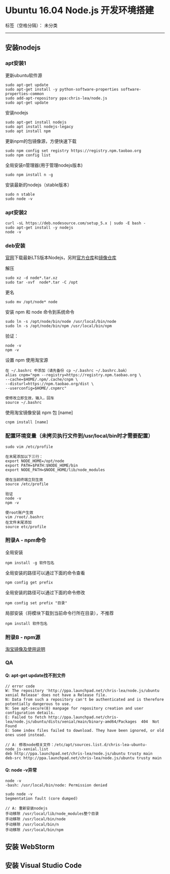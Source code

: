 ﻿# Ubuntu 16.04 Node.js 开发环境搭建

标签（空格分隔）： 未分类

---

## 安装nodejs

### apt安装1

更新ubuntu软件源

    sudo apt-get update
    sudo apt-get install -y python-software-properties software-properties-common
    sudo add-apt-repository ppa:chris-lea/node.js
    sudo apt-get update
    
安装nodejs

    sudo apt-get install nodejs
    sudo apt install nodejs-legacy
    sudo apt install npm

更新npm的包镜像源，方便快速下载

    sudo npm config set registry https://registry.npm.taobao.org
    sudo npm config list
    
全局安装n管理器(用于管理nodejs版本)

    sudo npm install n -g
    
安装最新的nodejs（stable版本）

    sudo n stable
    sudo node -v
    
### apt安装2

    curl -sL https://deb.nodesource.com/setup_5.x | sudo -E bash -
    sudo apt-get install -y nodejs
    node -v

### deb安装

[官网][1]下载最新LTS版本Nodejs，另附[官方仓库][2]和[镜像仓库][3]

解压

    sudo xz -d node*.tar.xz
    sudo tar -xvf  node*.tar -C /opt
    
更名

    sudo mv /opt/node* node
    
安装 npm 和 node 命令到系统命令

    sudo ln -s /opt/node/bin/node /usr/local/bin/node 
    sudo ln -s /opt/node/bin/npm /usr/local/bin/npm
    
验证： 

    node -v
    npm -v

设置 npm 使用淘宝源

    在 ~/.bashrc 中添加（请先备份 cp ~/.bashrc ~/.bashrc.bak）
    alias cnpm="npm --registry=https://registry.npm.taobao.org \
    --cache=$HOME/.npm/.cache/cnpm \
    --disturl=https://npm.taobao.org/dist \
    --userconfig=$HOME/.cnpmrc"
    
    使修改立即生效，输入，回车 
    source ~/.bashrc
    
使用淘宝镜像安装 npm 包 [name]

    cnpm install [name]
    
### 配置环境变量（未拷贝执行文件到/usr/local/bin时才需要配置）

    sudo vim /etc/profile

    在末尾添加以下三行：
    export NODE_HOME=/opt/node
    export PATH=$PATH:$NODE_HOME/bin
    export NODE_PATH=$NODE_HOME/lib/node_modules
    
    使在当前终端立刻生效
    source /etc/profile
    
    验证
    node -v
    npm -v
    
    使root账户生效
    vim /root/.bashrc
    在文件末尾添加
    source etc/profile
    
    
### 附录A - npm命令

全局安装

    npm install -g 软件包名
    
全局安装的路径可以通过下面的命令查看

    npm config get prefix

全局安装的路径可以通过下面的命令修改

    npm config set prefix "目录"

局部安装（将模块下载到当前命令行所在目录），不推荐

    npm install 软件包名
    
### 附录B - npm源

[淘宝镜像及使用说明][4]

### QA

#### Q: apt-get update找不到文件

    // error code
    W: The repository 'http://ppa.launchpad.net/chris-lea/node.js/ubuntu xenial Release' does not have a Release file.
    N: Data from such a repository can't be authenticated and is therefore potentially dangerous to use.
    N: See apt-secure(8) manpage for repository creation and user configuration details.
    E: Failed to fetch http://ppa.launchpad.net/chris-lea/node.js/ubuntu/dists/xenial/main/binary-amd64/Packages  404  Not Found
    E: Some index files failed to download. They have been ignored, or old ones used instead.
    
    // A: 修改node相关文件：/etc/apt/sources.list.d/chris-lea-ubuntu-node_js-xenial.list
    deb http://ppa.launchpad.net/chris-lea/node.js/ubuntu trusty main
    deb-src http://ppa.launchpad.net/chris-lea/node.js/ubuntu trusty main

#### Q: node -v异常

    node -v
    -bash: /usr/local/bin/node: Permission denied
    
    sudo node -v
    Segmentation fault (core dumped)
    
    // A: 重新安装nodejs
    手动移除 /usr/local/lib/node_modules整个目录
    手动移除 /usr/local/bin/node
    手动移除 /usr/local/bin/n
    手动移除 /usr/local/bin/npm


## 安装 WebStorm

## 安装 Visual Studio Code

  [1]: https://nodejs.org/en/
  [2]: https://nodejs.org/dist/
  [3]: https://npm.taobao.org/mirrors/node
  [4]: https://npm.taobao.org/